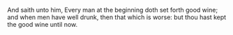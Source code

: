 And saith unto him, Every man at the beginning doth set forth good wine; and when men have well drunk, then that which is worse: but thou hast kept the good wine until now.
